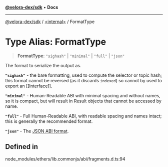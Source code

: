 [**@velora-dex/sdk**](../../README.md) • **Docs**

***

[@velora-dex/sdk](../../globals.md) / [\<internal\>](../README.md) / FormatType

# Type Alias: FormatType

> **FormatType**: `"sighash"` \| `"minimal"` \| `"full"` \| `"json"`

The format to serialize the output as.

 **``"sighash"``** - the bare formatting, used to compute the selector
 or topic hash; this format cannot be reversed (as it discards ``indexed``)
 so cannot by used to export an [[Interface]].

 **``"minimal"``** - Human-Readable ABI with minimal spacing and without
 names, so it is compact, but will result in Result objects that cannot
 be accessed by name.

 **``"full"``** - Full Human-Readable ABI, with readable spacing and names
 intact; this is generally the recommended format.

 **``"json"``** - The [JSON ABI format](link-solc-jsonabi).

## Defined in

node\_modules/ethers/lib.commonjs/abi/fragments.d.ts:94
